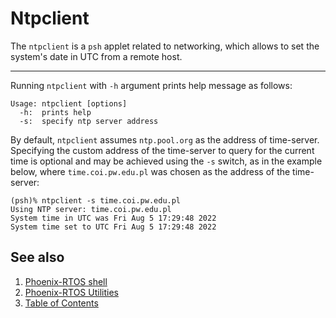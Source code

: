 # Ntpclient

The `ntpclient` is a `psh` applet related to networking, which allows to
set the system's date in UTC from a remote host.

---

Running `ntpclient` with `-h` argument prints help message as follows:

```text
Usage: ntpclient [options]
  -h:  prints help
  -s:  specify ntp server address
```

By default, `ntpclient` assumes `ntp.pool.org` as the address of time-server.
Specifying the custom address of the time-server to query for the current time
is optional and may be achieved using the `-s` switch, as in the example below,
where `time.coi.pw.edu.pl` was chosen as the address of the time-server:

```text
(psh)% ntpclient -s time.coi.pw.edu.pl
Using NTP server: time.coi.pw.edu.pl
System time in UTC was Fri Aug 5 17:29:48 2022
System time set to UTC Fri Aug 5 17:29:48 2022
```

## See also

1. [Phoenix-RTOS shell](psh.md)
2. [Phoenix-RTOS Utilities](../README.md)
3. [Table of Contents](../../README.md)
